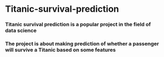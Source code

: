 # Titanic-survival-prediction
### Titanic survival prediction is a popular project in the field of data science
### The project is about making prediction of whether a passenger will survive a Titanic based on some features

